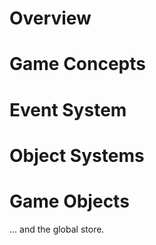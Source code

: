 # Overview

# Game Concepts

# Event System

# Object Systems

# Game Objects

... and the global store.